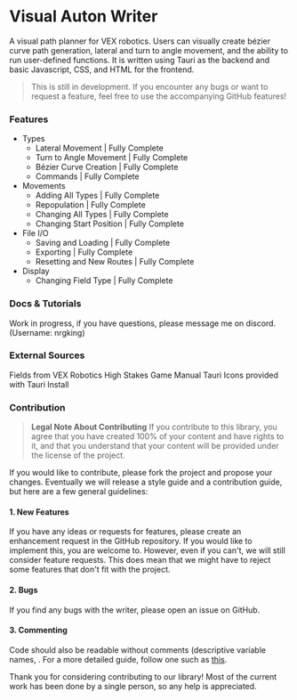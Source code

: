 # Visual Auton Writer
A visual path planner for VEX robotics. Users can visually create bézier curve path generation, lateral and turn to angle movement, and the ability to run user-defined functions. It is written using Tauri as the backend and basic Javascript, CSS, and HTML for the frontend.

> This is still in development. If you encounter any bugs or want to request a feature, feel free to use the accompanying GitHub features!

### Features

 - Types
	 - Lateral Movement | Fully Complete
	 - Turn to Angle Movement | Fully Complete
	 - Bézier Curve Creation | Fully Complete
	 - Commands | Fully Complete
 - Movements
	 - Adding All Types | Fully Complete
	 - Repopulation | Fully Complete
	 -  Changing All Types | Fully Complete
	 - Changing Start Position | Fully Complete
 - File I/O
	 - Saving and Loading | Fully Complete
	 - Exporting | Fully Complete
	 - Resetting and New Routes | Fully Complete
 - Display
	- Changing Field Type | Fully Complete


### Docs & Tutorials
Work in progress, if you have questions, please message me on discord. (Username: nrgking)

### External Sources
Fields from VEX Robotics High Stakes Game Manual
Tauri Icons provided with Tauri Install

### Contribution
> **Legal Note About Contributing**
> If you contribute to this library, you agree that you have created 100% of your content and have rights to it, and that you understand that your content will be provided under the license of the project.

If you would like to contribute, please fork the project and propose your changes. Eventually we will release a style guide and a contribution guide, but here are a few general guidelines:

#### 1. New Features
If you have any ideas or requests for features, please create an enhancement request in the GitHub repository. If you would like to implement this, you are welcome to. However, even if you can't, we will still consider feature requests. This does mean that we might have to reject some features that don't fit with the project.
#### 2. Bugs
If you find any bugs with the writer, please open an issue on GitHub.
#### 3.  Commenting
Code should also be readable without comments (descriptive variable names, . For a more detailed guide, follow one such as [this](https://stackoverflow.blog/2021/12/23/best-practices-for-writing-code-comments/). 

Thank you for considering contributing to our library! Most of the current work has been done by a single person, so any help is appreciated.




